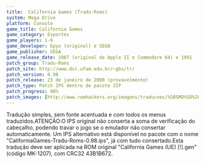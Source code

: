 ```yaml
---
title:  California Games (Tradu-Roms)
system: Mega Drive
platform: Console
game_title: California Games
game_category: Esportes
game_players: 1-9
game_developer: Epyx (original) e SEGA
game_publisher: SEGA
game_release_date: 1987 (original de Apple II e Commodore 64) e 1991
patch_group: Tradu-Roms
patch_site: http://www.dcc.ufam.edu.br/~gbs/tr/
patch_version: 0.98
patch_release: 23 de janeiro de 2000 (provavelmente)
patch_type: Patch IPS dentro de pacote ZIP
patch_progress: 98%
patch_images: [http://www.romhackers.org/imagens/traducoes/%5BSMD%5D%20California%20Games%20-%20Tradu-Roms%20-%201.png,http://www.romhackers.org/imagens/traducoes/%5BSMD%5D%20California%20Games%20-%20Tradu-Roms%20-%202.png,http://www.romhackers.org/imagens/traducoes/%5BSMD%5D%20California%20Games%20-%20Tradu-Roms%20-%203.png]
---
```

Tradução simples, sem fonte acentuada e com todos os menus traduzidos.ATENÇÃO:O IPS original não conserta a soma de verificação do cabeçalho, podendo travar o jogo se o emulador não consertar automaticamente. Um IPS alternativo está disponível no pacote com o nome "CaliforniaGames-Tradu-Roms-0.98.ips", já com tudo consertado.Esta tradução deve ser aplicada na ROM original "California Games (UE) [!].gen" (código MK-1207), com CRC32 43B1B672.
